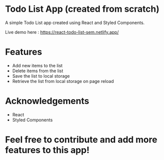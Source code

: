 # Todo List App (created from scratch)
A simple Todo List app created using React and Styled Components.

Live demo here : https://react-todo-list-sem.netlify.app/

# Features
- Add new items to the list
- Delete items from the list
- Save the list to local storage
- Retrieve the list from local storage on page reload

# Acknowledgements
- React
- Styled Components

# Feel free to contribute and add more features to this app!
